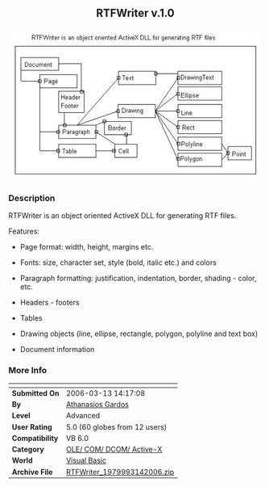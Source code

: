 ﻿<div align="center">

## RTFWriter v\.1\.0

<img src="PIC2006314319258299.jpg">
</div>

### Description

RTFWriter is an object oriented ActiveX DLL for generating RTF files.

Features:

- Page format: width, height, margins etc.

- Fonts: size, character set, style (bold, italic etc.) and colors

- Paragraph formatting: justification, indentation, border, shading - color, etc.

- Headers - footers

- Tables

- Drawing objects (line, ellipse, rectangle, polygon, polyline and text box)

- Document information
 
### More Info
 


<span>             |<span>
---                |---
**Submitted On**   |2006-03-13 14:17:08
**By**             |[Athanasios Gardos](https://github.com/Planet-Source-Code/PSCIndex/blob/master/ByAuthor/athanasios-gardos.md)
**Level**          |Advanced
**User Rating**    |5.0 (60 globes from 12 users)
**Compatibility**  |VB 6\.0
**Category**       |[OLE/ COM/ DCOM/ Active\-X](https://github.com/Planet-Source-Code/PSCIndex/blob/master/ByCategory/ole-com-dcom-active-x__1-29.md)
**World**          |[Visual Basic](https://github.com/Planet-Source-Code/PSCIndex/blob/master/ByWorld/visual-basic.md)
**Archive File**   |[RTFWriter\_1979993142006\.zip](https://github.com/Planet-Source-Code/athanasios-gardos-rtfwriter-v-1-0__1-64652/archive/master.zip)








